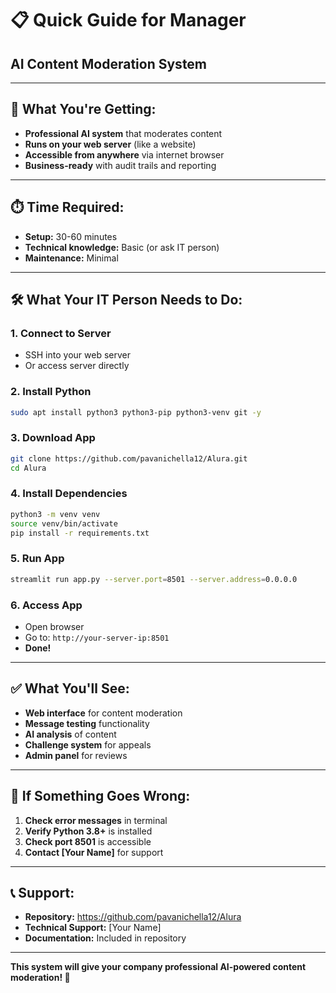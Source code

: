# 📋 Quick Guide for Manager
## AI Content Moderation System

---

## 🎯 **What You're Getting:**
- **Professional AI system** that moderates content
- **Runs on your web server** (like a website)
- **Accessible from anywhere** via internet browser
- **Business-ready** with audit trails and reporting

---

## ⏱️ **Time Required:**
- **Setup:** 30-60 minutes
- **Technical knowledge:** Basic (or ask IT person)
- **Maintenance:** Minimal

---

## 🛠️ **What Your IT Person Needs to Do:**

### **1. Connect to Server**
- SSH into your web server
- Or access server directly

### **2. Install Python**
```bash
sudo apt install python3 python3-pip python3-venv git -y
```

### **3. Download App**
```bash
git clone https://github.com/pavanichella12/Alura.git
cd Alura
```

### **4. Install Dependencies**
```bash
python3 -m venv venv
source venv/bin/activate
pip install -r requirements.txt
```

### **5. Run App**
```bash
streamlit run app.py --server.port=8501 --server.address=0.0.0.0
```

### **6. Access App**
- Open browser
- Go to: `http://your-server-ip:8501`
- **Done!**

---

## ✅ **What You'll See:**
- **Web interface** for content moderation
- **Message testing** functionality
- **AI analysis** of content
- **Challenge system** for appeals
- **Admin panel** for reviews

---

## 🚨 **If Something Goes Wrong:**
1. **Check error messages** in terminal
2. **Verify Python 3.8+** is installed
3. **Check port 8501** is accessible
4. **Contact [Your Name]** for support

---

## 📞 **Support:**
- **Repository:** https://github.com/pavanichella12/Alura
- **Technical Support:** [Your Name]
- **Documentation:** Included in repository

---

**This system will give your company professional AI-powered content moderation! 🚀**